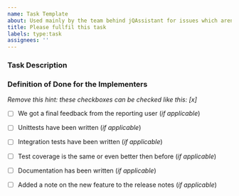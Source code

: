 ```yaml
---
name: Task Template
about: Used mainly by the team behind jQAssistant for issues which aren't a feature nor a bug, but must be done and should'nt be forgotten
title: Please fullfil this task
labels: type:task
assignees: ''
---
```


### Task Description

### Definition of Done for the Implementers
_Remove this hint: these checkboxes can be checked like this: [x]_
- [ ] We got a final feedback from the reporting user (_if applicable_)
- [ ] Unittests have been written (_if applicable_)
- [ ] Integration tests have been written (_if applicable_)
- [ ] Test coverage is the same or even better then before (_if applicable_)
- [ ] Documentation has been written (_if applicable_)
- [ ] Added a note on the new feature to the release notes (_if applicable_)

